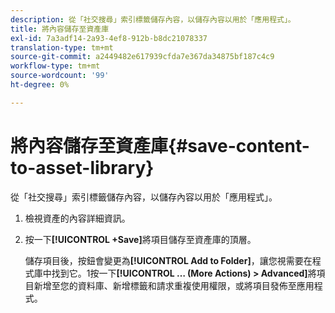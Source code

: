 ```yaml
---
description: 從「社交搜尋」索引標籤儲存內容，以儲存內容以用於「應用程式」。
title: 將內容儲存至資產庫
exl-id: 7a3adf14-2a93-4ef8-912b-b8dc21078337
translation-type: tm+mt
source-git-commit: a2449482e617939cfda7e367da34875bf187c4c9
workflow-type: tm+mt
source-wordcount: '99'
ht-degree: 0%

---
```


# 將內容儲存至資產庫{#save-content-to-asset-library}

從「社交搜尋」索引標籤儲存內容，以儲存內容以用於「應用程式」。

1. 檢視資產的內容詳細資訊。
1. 按一下&#x200B;**[!UICONTROL +Save]**&#x200B;將項目儲存至資產庫的頂層。

   儲存項目後，按鈕會變更為&#x200B;**[!UICONTROL Add to Folder]**，讓您視需要在程式庫中找到它。1按一下&#x200B;**[!UICONTROL … (More Actions) > Advanced]**&#x200B;將項目新增至您的資料庫、新增標籤和請求重複使用權限，或將項目發佈至應用程式。
